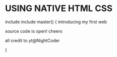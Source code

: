 # USING NATIVE HTML CSS
include <html>
include <css>
master()
{
  introducing my first web

  source code is open! cheers

  all credit to yt@NightCoder
  
}
